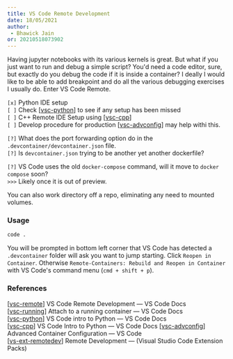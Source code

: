 ```yaml
---
title: VS Code Remote Development
date: 18/05/2021 
author:
 - Bhawick Jain
or: 20210518073902
---
```


Having jupyter notebooks with its various kernels is great. But what if you just want to run and debug a simple script? You'd need a code editor, sure, but exactly do you debug the code if it is inside a container? I deally I would like to be able to add breakpoint and do all the various debugging exercises I usually do. Enter VS Code Remote. 

`[x]` Python IDE setup  
`[ ]` Check [[vsc-python](https://code.visualstudio.com/docs/python/python-tutorial)] to see if any setup has been missed  
`[ ]` C++ Remote IDE Setup using [[vsc-cpp](https://code.visualstudio.com/docs/cpp/introvideos-cpp)]  
`[ ]` Develop procedure for production [[vsc-advconfig](https://code.visualstudio.com/docs/remote/containers-advanced)] may help withi this.  

`[?]` What does the port forwarding option do in the `.devcontainer/devcontainer.json` file.  
`[?]` Is `devcontainer.json` trying to be another yet another dockerfile?  

`[?]` VS Code uses the old `docker-compose` command, will it move to `docker compose` soon?  
`>>>` Likely once it is out of preview.  

You can also work directory off a repo, eliminating any need to mounted volumes.

### Usage

```bash
code .
```

You will be prompted in bottom left corner that VS Code has detected a `.devcontainer` folder will ask you want to jump starting. Click `Reopen in Container`. Otherwise `Remote-Containers: Rebuild and Reopen in Container` with VS Code's command menu (`cmd + shift + p`).

### References

[[vsc-remote](https://code.visualstudio.com/docs/remote/remote-overview)] VS Code Remote Development — VS Code Docs  
[[vsc-running](https://code.visualstudio.com/docs/remote/attach-container)] Attach to a running container — VS Code Docs  
[[vsc-python](https://code.visualstudio.com/docs/python/python-tutorial)] VS Code intro to Python — VS Code Docs  
[[vsc-cpp](https://code.visualstudio.com/docs/cpp/introvideos-cpp)] VS Code Intro to Python — VS Code Docs
[[vsc-advconfig](https://code.visualstudio.com/docs/remote/containers-advanced)] Advanced Container Configuration — VS Code  
[[vs-ext-remotedev](https://marketplace.visualstudio.com/items?itemName=ms-vscode-remote.vscode-remote-extensionpack)] Remote Development — (Visual Studio Code Extension Packs)  
